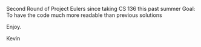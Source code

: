 Second Round of Project Eulers since taking CS 136 this past summer
Goal: To have the code much more readable than previous solutions

Enjoy.

Kevin
